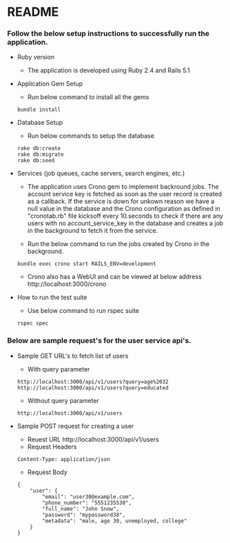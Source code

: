 # README

### Follow the below setup instructions to successfully run the application.

* Ruby version
	* The application is developed using Ruby 2.4 and Rails 5.1

* Application Gem Setup
	* Run below command to install all the gems
	```
	bundle install
	```

* Database Setup
	* Run below commands to setup the database
	```
	rake db:create
	rake db:migrate
	rake db:seed
	```

* Services (job queues, cache servers, search engines, etc.)
	* The application uses Crono gem to implement backround jobs. The account service key is fetched as soon as the user record is created as a callback. If the service is down for unkown reason we have a null value in the database and the Crono configuration as defined in "cronotab.rb" file kicksoff every 10.seconds to check if there are any users with no account_service_key in the database and creates a job in the background to fetch it from the service.

	* Run the below command to run the jobs created by Crono in the background.
	```
	bundle exec crono start RAILS_ENV=development
	```

	* Crono also has a WebUI and can be viewed at below address
	http://localhost:3000/crono

* How to run the test suite
	* Use below command to run rspec suite
	```
	rspec spec
	```

### Below are sample request's for the user service api's.


* Sample GET URL's to fetch list of users
	* With query parameter
	```
	http://localhost:3000/api/v1/users?query=age%2032
	http://localhost:3000/api/v1/users?query=educated
	```
	* Without query parameter
	```
	http://localhost:3000/api/v1/users
	```


* Sample POST request for creating a user
	* Reuest URL
	http://localhost:3000/api/v1/users
	* Request Headers
	```
	Content-Type: application/json
	```

	* Request Body
	```
	{
		"user":	{
			"email": "user30@example.com",
			"phone_number": "5551235530",
			"full_name": "John Snow",
			"password": "mypassword38",
			"metadata": "male, age 30, unemployed, college"
		}
	}
	```